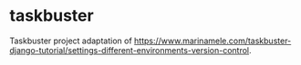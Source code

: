 # taskbuster
Taskbuster project adaptation of https://www.marinamele.com/taskbuster-django-tutorial/settings-different-environments-version-control.
